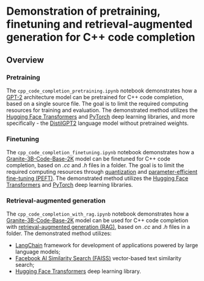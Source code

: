 # Demonstration of pretraining, finetuning and retrieval-augmented generation for C++ code completion

## Overview

### Pretraining

The `cpp_code_completion_pretraining.ipynb` notebook demonstrates how a  [GPT-2](https://huggingface.co/openai-community/gpt2) architecture model can be pretrained for C++ code completion, based on a single source file. The goal is to limit the required computing resources for training and evaluation. The demonstrated method utilizes the [Hugging Face Transformers](https://huggingface.co/docs/transformers/index) and [PyTorch](https://pytorch.org/get-started/locally) deep learning libraries, and more specifically - the [DistilGPT2](https://huggingface.co/distilbert/distilgpt2) language model without pretrained weights.

### Finetuning

The `cpp_code_completion_finetuning.ipynb` notebook demonstrates how a [Granite-3B-Code-Base-2K](https://huggingface.co/ibm-granite/granite-3b-code-base-2k) model can be finetuned for C++ code completion, based on *.cc* and *.h* files in a folder. The goal is to limit the required computing resources through [quantization](https://huggingface.co/docs/transformers/quantization/overview) and [parameter-efficient fine-tuning (PEFT)](https://huggingface.co/docs/peft/index). The demonstrated method utilizes the [Hugging Face Transformers](https://huggingface.co/docs/transformers/index) and [PyTorch](https://pytorch.org/get-started/locally) deep learning libraries.

### Retrieval-augmented generation

The `cpp_code_completion_with_rag.ipynb` notebook demonstrates how a [Granite-3B-Code-Base-2K](https://huggingface.co/ibm-granite/granite-3b-code-base-2k) model can be used for C++ code completion with [retrieval-augmented generation (RAG)](https://en.wikipedia.org/wiki/Retrieval-augmented_generation), based on *.cc* and *.h* files in a folder. The demonstrated method utilizes:
- [LangChain](https://python.langchain.com/docs/introduction/) framework for development of applications powered by large language models;
- [Facebook AI Similarity Search (FAISS)](https://en.wikipedia.org/wiki/FAISS) vector-based text similarity search;
- [Hugging Face Transformers](https://huggingface.co/docs/transformers/index) deep learning library.
